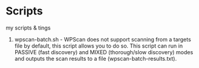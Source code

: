 # Scripts
my scripts &amp; tings 

1. wpscan-batch.sh - WPScan does not support scanning from a targets file by default, this script allows you to do so.
This script can run in PASSIVE (fast discovery) and MIXED (thorough/slow discovery) modes and outputs the scan results to a file (wpscan-batch-results.txt).
